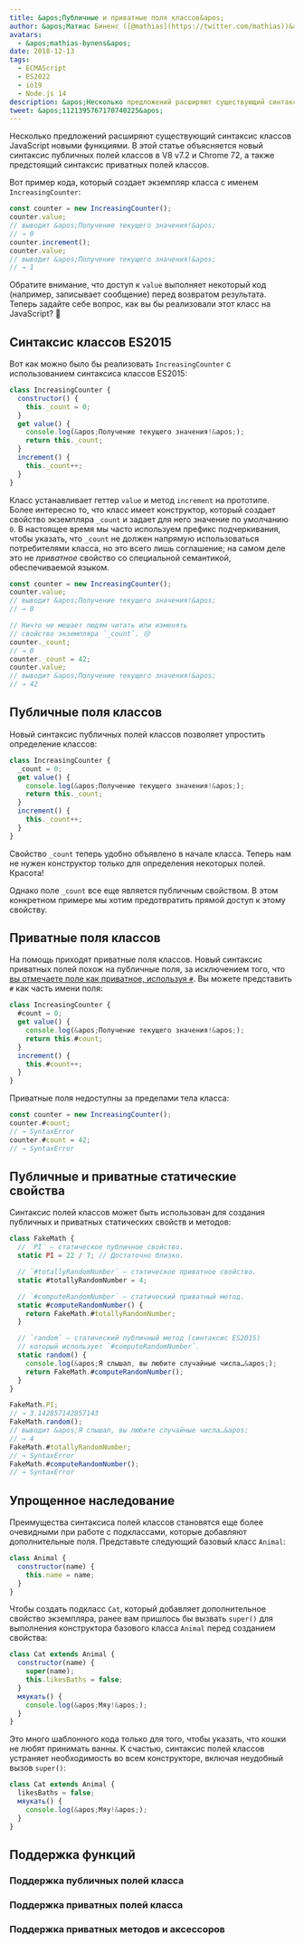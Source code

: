 ```yaml
---
title: &apos;Публичные и приватные поля классов&apos;
author: &apos;Матиас Биненс ([@mathias](https://twitter.com/mathias))&apos;
avatars:
  - &apos;mathias-bynens&apos;
date: 2018-12-13
tags:
  - ECMAScript
  - ES2022
  - io19
  - Node.js 14
description: &apos;Несколько предложений расширяют существующий синтаксис классов JavaScript новыми функциями. В этой статье объясняется новый синтаксис публичных полей классов в V8 v7.2 и Chrome 72, а также предстоящий синтаксис приватных полей классов.&apos;
tweet: &apos;1121395767170740225&apos;
---
```

Несколько предложений расширяют существующий синтаксис классов JavaScript новыми функциями. В этой статье объясняется новый синтаксис публичных полей классов в V8 v7.2 и Chrome 72, а также предстоящий синтаксис приватных полей классов.

Вот пример кода, который создает экземпляр класса с именем `IncreasingCounter`:

```js
const counter = new IncreasingCounter();
counter.value;
// выводит &apos;Получение текущего значения!&apos;
// → 0
counter.increment();
counter.value;
// выводит &apos;Получение текущего значения!&apos;
// → 1
```

Обратите внимание, что доступ к `value` выполняет некоторый код (например, записывает сообщение) перед возвратом результата. Теперь задайте себе вопрос, как вы бы реализовали этот класс на JavaScript? 🤔

## Синтаксис классов ES2015

Вот как можно было бы реализовать `IncreasingCounter` с использованием синтаксиса классов ES2015:

```js
class IncreasingCounter {
  constructor() {
    this._count = 0;
  }
  get value() {
    console.log(&apos;Получение текущего значения!&apos;);
    return this._count;
  }
  increment() {
    this._count++;
  }
}
```

Класс устанавливает геттер `value` и метод `increment` на прототипе. Более интересно то, что класс имеет конструктор, который создает свойство экземпляра `_count` и задает для него значение по умолчанию `0`. В настоящее время мы часто используем префикс подчеркивания, чтобы указать, что `_count` не должен напрямую использоваться потребителями класса, но это всего лишь соглашение; на самом деле это не _приватное_ свойство со специальной семантикой, обеспечиваемой языком.

<!--truncate-->
```js
const counter = new IncreasingCounter();
counter.value;
// выводит &apos;Получение текущего значения!&apos;
// → 0

// Ничто не мешает людям читать или изменять
// свойство экземпляра `_count`. 😢
counter._count;
// → 0
counter._count = 42;
counter.value;
// выводит &apos;Получение текущего значения!&apos;
// → 42
```

## Публичные поля классов

Новый синтаксис публичных полей классов позволяет упростить определение классов:

```js
class IncreasingCounter {
  _count = 0;
  get value() {
    console.log(&apos;Получение текущего значения!&apos;);
    return this._count;
  }
  increment() {
    this._count++;
  }
}
```

Свойство `_count` теперь удобно объявлено в начале класса. Теперь нам не нужен конструктор только для определения некоторых полей. Красота!

Однако поле `_count` все еще является публичным свойством. В этом конкретном примере мы хотим предотвратить прямой доступ к этому свойству.

## Приватные поля классов

На помощь приходят приватные поля классов. Новый синтаксис приватных полей похож на публичные поля, за исключением того, что [вы отмечаете поле как приватное, используя `#`](https://github.com/tc39/proposal-class-fields/blob/master/PRIVATE_SYNTAX_FAQ.md). Вы можете представить `#` как часть имени поля:

```js
class IncreasingCounter {
  #count = 0;
  get value() {
    console.log(&apos;Получение текущего значения!&apos;);
    return this.#count;
  }
  increment() {
    this.#count++;
  }
}
```

Приватные поля недоступны за пределами тела класса:

```js
const counter = new IncreasingCounter();
counter.#count;
// → SyntaxError
counter.#count = 42;
// → SyntaxError
```

## Публичные и приватные статические свойства

Синтаксис полей классов может быть использован для создания публичных и приватных статических свойств и методов:

```js
class FakeMath {
  // `PI` — статическое публичное свойство.
  static PI = 22 / 7; // Достаточно близко.

  // `#totallyRandomNumber` — статическое приватное свойство.
  static #totallyRandomNumber = 4;

  // `#computeRandomNumber` — статический приватный метод.
  static #computeRandomNumber() {
    return FakeMath.#totallyRandomNumber;
  }

  // `random` — статический публичный метод (синтаксис ES2015)
  // который использует `#computeRandomNumber`.
  static random() {
    console.log(&apos;Я слышал, вы любите случайные числа…&apos;);
    return FakeMath.#computeRandomNumber();
  }
}

FakeMath.PI;
// → 3.142857142857143
FakeMath.random();
// выводит &apos;Я слышал, вы любите случайные числа…&apos;
// → 4
FakeMath.#totallyRandomNumber;
// → SyntaxError
FakeMath.#computeRandomNumber();
// → SyntaxError
```

## Упрощенное наследование

Преимущества синтаксиса полей классов становятся еще более очевидными при работе с подклассами, которые добавляют дополнительные поля. Представьте следующий базовый класс `Animal`:

```js
class Animal {
  constructor(name) {
    this.name = name;
  }
}
```

Чтобы создать подкласс `Cat`, который добавляет дополнительное свойство экземпляра, ранее вам пришлось бы вызвать `super()` для выполнения конструктора базового класса `Animal` перед созданием свойства:

```js
class Cat extends Animal {
  constructor(name) {
    super(name);
    this.likesBaths = false;
  }
  мяукать() {
    console.log(&apos;Мяу!&apos;);
  }
}
```

Это много шаблонного кода только для того, чтобы указать, что кошки не любят принимать ванны. К счастью, синтаксис полей классов устраняет необходимость во всем конструкторе, включая неудобный вызов `super()`:

```js
class Cat extends Animal {
  likesBaths = false;
  мяукать() {
    console.log(&apos;Мяу!&apos;);
  }
}
```

## Поддержка функций

### Поддержка публичных полей класса

<feature-support chrome="72 /blog/v8-release-72#public-class-fields"
                 firefox="yes https://developer.mozilla.org/en-US/docs/Mozilla/Firefox/Releases/69#JavaScript"
                 safari="yes https://bugs.webkit.org/show_bug.cgi?id=174212"
                 nodejs="12 https://twitter.com/mathias/status/1120700101637353473"
                 babel="yes https://babeljs.io/docs/en/babel-plugin-proposal-class-properties"></feature-support>

### Поддержка приватных полей класса

<feature-support chrome="74 /blog/v8-release-74#private-class-fields"
                 firefox="90 https://spidermonkey.dev/blog/2021/05/03/private-fields-ship.html"
                 safari="yes"
                 nodejs="12 https://twitter.com/mathias/status/1120700101637353473"
                 babel="yes https://babeljs.io/docs/en/babel-plugin-proposal-class-properties"></feature-support>

### Поддержка приватных методов и аксессоров

<feature-support chrome="84 /blog/v8-release-84#private-methods-and-accessors"
                 firefox="90 https://spidermonkey.dev/blog/2021/05/03/private-fields-ship.html"
                 safari="yes https://webkit.org/blog/11989/new-webkit-features-in-safari-15/"
                 nodejs="14.6.0"
                 babel="yes https://babeljs.io/docs/en/babel-plugin-proposal-private-methods"></feature-support>
